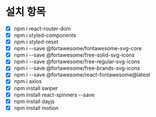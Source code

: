 # 설치 항목

- [X] npm i react-router-dom
- [X] npm i styled-components
- [X] npm i styled-reset
- [X] npm i --save @fortawesome/fontawesome-svg-core
- [X] npm i --save @fortawesome/free-solid-svg-icons
- [X] npm i --save @fortawesome/free-regular-svg-icons
- [X] npm i --save @fortawesome/free-brands-svg-icons
- [X] npm i --save @fortawesome/react-fontawesome@latest
- [X] npm i axios
- [X] npm install swiper
- [X] npm install react-spinners --save
- [X] npm install dayjs
- [X] npm install motion
